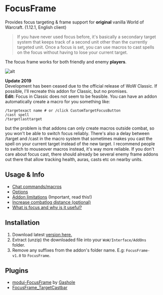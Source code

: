 # FocusFrame
Provides focus targeting & frame support for **original** vanilla World of Warcraft. (1.12.1, English client)

>If you have never used focus before, it's basically a secondary target system that keeps track of a second unit other than the currently targeted unit. Once a focus is set, you can use macros to cast spells on the focus without having to lose your current target.

The focus frame works for both friendly and enemy **players**.

![alt](http://i.imgur.com/OEcWwgU.jpg)

**Update 2019**  
Development has been ceased due to the official release of WoW Classic. If possible, I'll recreate this addon for Classic, but no promises.  
**Edit:** Focus in Classic does not seem to be feasible. You can have an addon automatically create a macro for you something like:
```
/targetexact name # or /click CustomTargetFocusButton
/cast spell
/targetlasttarget
```
but the problem is that addons can only create macros outside combat, so you won't be able to switch focus reliably. There's also a delay
between /target and /cast in the macro system that sometimes makes you cast the spell on your current target instead of the new target. I recommend people to switch to mouseover macros instead, it's way more reliable. If you don't care about focus cast, there should already be several enemy frame addons out there that allow tracking health, auras, casts etc on nearby units.

## Usage & Info
- [Chat commands/macros](https://github.com/wardz/FocusFrame/wiki/Commands)
- [Options](https://github.com/wardz/FocusFrame/wiki/Options)
- [Addon limitations](https://github.com/wardz/FocusFrame/wiki/Limitations) (Important, read this!)
- [Increase combatlog distance (optional)](https://github.com/wardz/FocusFrame/wiki/Combatlog-Distance)
- [What is focus and why is it useful?](http://wow.gamepedia.com/Focus_target)

## Installation
1. Download latest [version here.](https://github.com/wardz/FocusFrame/releases)
2. Extract (unzip) the downloaded file into your `WoW/Interface/AddOns` folder.
3. Remove any suffixes from the addon's folder name. E.g: `FocusFrame-v1.0` to `FocusFrame`.

## Plugins
- [modui-FocusFrame](https://github.com/gashole/modui-FocusFrame) by [Gashole](https://github.com/gashole)
- [FocusFrame_TargetCastbar](https://github.com/wardz/FocusFrame_TargetCastbar)
